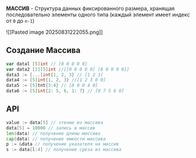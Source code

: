 **МАССИВ** - Структура данных фиксированного размера, хранящая последовательно элементы одного типа (каждый элемент имеет индекс от `0` до `n-1`)

![[Pasted image 20250831222055.png]]

## Создание Maccива

```go
var datal [5]int // [0 0 0 0 0]
var data2 [2][5]int //[[0 0 0 0 0] [0 0 0 0 0]]
data3 := [...]int{1, 2, 3} // [1 2 3]
data4 := [5]int{1, 2, 3} //[1 2 3 0 0]
data5 := [5]tnt{3:4} // [0 0 0 4 0]
data6 := [5]int{2: 5, 6, 1: 7} // [0 7 5 6 0]
```

## API

```go
value := data[5] // чтение из массива
data[5] = 10000 // запись в массив
len(data) // получение длины массива
cap(data) // получение емкости массива
p := &data // получение указателя на массив
s := data[l:4] // получение среза из массива
```

